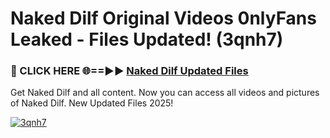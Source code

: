 # Naked Dilf Original Videos 0nlyFans Leaked - Files Updated! (3qnh7)

<h3>🔴 CLICK HERE 🌐==►► <a href="https://tinyurl.com/yckcrads" rel="nofollow">Naked Dilf Updated Files</a></h3>

Get Naked Dilf and all content. Now you can access all videos and pictures of Naked Dilf. New Updated Files 2025!

[![3qnh7](https://i.imgur.com/hpKpOFt.gif)](https://tinyurl.com/yckcrads)
